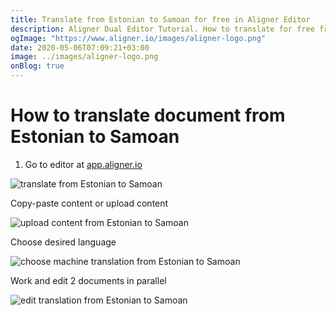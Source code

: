 ```yaml
---
title: Translate from Estonian to Samoan for free in Aligner Editor
description: Aligner Dual Editor Tutorial. How to translate for free from Estonian to Samoan. Aligner is multilingual document management platform. 
ogImage: "https://www.aligner.io/images/aligner-logo.png"
date: 2020-05-06T07:09:21+03:00
image: ../images/aligner-logo.png
onBlog: true
---
```


# How to translate document from Estonian to Samoan

1. Go to editor at [app.aligner.io](https://app.aligner.io "Aligner App web page")

![translate from Estonian to Samoan](../aligner-blank-editor.png "translate from Estonian to Samoan")

Copy-paste content or upload content

![upload content from Estonian to Samoan](../aligner-uploaded-document.png "upload content from Estonian to Samoan")

Choose desired language

![choose machine translation from Estonian to Samoan](../aligner-language-dropdown.png "choose machine translation from Estonian to Samoan")

Work and edit 2 documents in parallel

![edit translation from Estonian to Samoan](../aligner-double-sitded-editor.png "edit translation from Estonian to Samoan")

